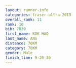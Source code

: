 ```yaml
---
layout: runner-info 
categories: fraser-ultra-2019 
overall_rank: 11
rank: 10
bib: 7039
first_name: KOK HAO
last_name: ANG
distance: 70KM
category: 70KM
gender: Male
finish_time: 9-20-36
---
```

